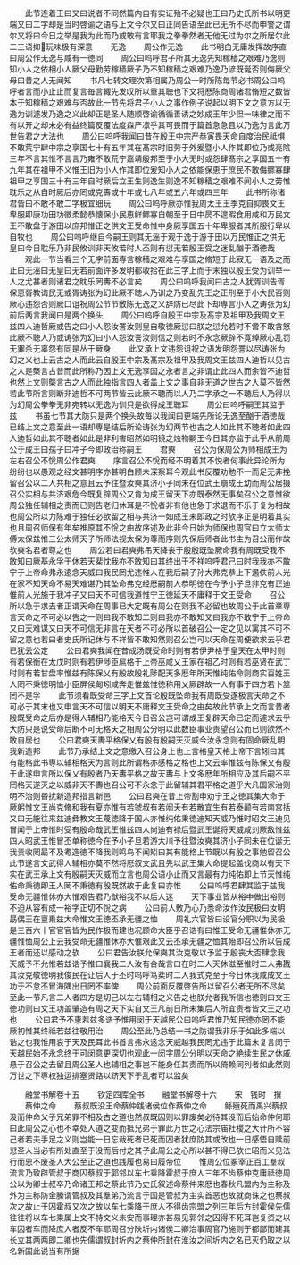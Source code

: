 <!-- { "loadSidebar": true } -->
　　此节连着王曰又曰说者不同然篇内自有实证殆不必疑也王曰乃史氏所书以明更端又曰二字却是当时啓谕之语与上文今尔又曰正同告语至此已无所不尽而申警之谓尔又将曰今日之举是我为此而乃或敢有言耶我之拳拳然者无他无过为尔之所居尔此二三语抑玩味极有深意
　　无逸
　　周公作无逸
　　此书明白无庸发挥故序直曰周公作无逸与咸有一徳同
　　周公曰呜呼君子所其无逸先知稼穑之艰难乃逸则知小人之依相小人厥父母勤劳稼穑厥子乃不知稼穑之艰难乃逸乃谚既诞否则侮厥父母曰昔之人无闻知
　　书凡七转文理次第相属乃周公一时所陈毎节必书周公曰呜呼者言而小止止而复言毎言輙先发叹所以重其聴也下文将厯陈商周诸君脩短之数皆本于知稼穑之艰难与否故此一节先将君子小人之事作例子说起以明下文之意方以无逸为训遽发乃逸之义此却正是圣人随顺啓谕循循善诱之妙成王年少但一味律之而不有以开之却未必有益终篇反覆法度森严凛乎其可畏而于篇首急急且以乃逸为言此万世告君之大法也
　　周公曰呜呼我闻曰昔在殷王中宗严恭寅畏天命自度治民祗惧不敢荒宁肆中宗之享国七十有五年其在髙宗时旧劳于外爰暨小人作其即位乃或亮隂三年不言其惟不言言乃雍不敢荒宁嘉靖殷邦至于小大无时或怨肆髙宗之享国五十有九年其在祖甲不义惟王旧为小人作其即位爰知小人之依能保恵于庶民不敢侮鳏寡肆祖甲之享国三十有三年自时厥后立王生则逸生则逸不知稼穑之艰难不闻小人之劳惟耽乐之从自时厥后亦罔或克夀或十年或七八年或五六年或四三年
　　此书所称诸君皆曰不敢不敢二字极宜细玩
　　周公曰呜呼厥亦惟我周太王王季克自抑畏文王卑服即康功田功徽柔懿恭懐保小民恵鲜鳏寡自朝至于日中昃不遑暇食用咸和万民文王不敢盘于游田以庶邦惟正之供文王受命惟中身厥享国五十年卑服者其所服行卑以自牧也
　　周公曰呜呼继自今嗣王则其无滛于观于逸于游于田以万民惟正之供无皇曰今日耽乐乃非民攸训非天攸若时人丕则有愆无若殷王受之迷乱酗于酒徳哉
　　观此一节当看三个无字前面専言稼穑之艰难与享国之脩短于此寂无一语及之而止曰无滛曰无皇曰无若前面许多发明都收拾在此三字上而于末独以殷王受为训举一人之尤甚者则诸君之眈乐罔夀不必言矣
　　周公曰呜呼我闻曰古之人犹胥训告胥保恵胥教诲民无或胥诪张为幻此厥不聴人乃训之乃变乱先王之正刑至于小大民否则厥心违怨否则厥口诅祝周公节节敷陈无逸之义辞防已尽此下却専言小人之诪张为幻前后两言我闻曰是两个换头
　　周公曰呜呼自殷王中宗及髙宗及祖甲及我周文王兹四人迪哲厥或告之曰小人怨汝詈汝则皇自敬徳厥愆曰朕之愆允若时不啻不敢含怒此厥不聴人乃或诪张为幻曰小人怨汝詈汝则信之则若时不永念厥辟不寛绰厥心乱罚无罪杀无辜怨有同是丛于厥身
　　此又承上文违怨诅祝之语发明怨詈以尽诪张为幻之义也上云古之人而此云自殷王中宗及髙宗及祖甲及我周文王兹四人迪哲以见古之人是槩言古昔而此所称乃因上文无逸享国之永者言之非谓止此四人而余皆不迪哲也然上文则槩言古之人而此独指言四人者盖上文之事自非无道之世古之人莫不皆然若此节所言则断非迪哲不可两节皆云此厥不聴而以人乃二字承之一不聴后人乃得以为幻周公拳拳无非宛转以无逸为训只是欲得成王聴耳
　　周公曰呜呼嗣王其监于兹
　　书虽七节其大防只是两个换头故毎以我闻曰更端先所论无逸至酗于酒徳哉已结上文之意至此一语却専是结后所论诪张为幻两节也古之人如此其不聴者如此四人迪哲如此其不聴者如此是非利害昭然如明镜之烛物嗣王今日其亦监于此乎从前周公于成王曰孺子曰冲子今即政治称嗣王
　　君奭
　　召公为保周公为师相成王为左右召公不恱周公作君奭
　　序言召公不恱而经不明着其不悦者何事此异论所为纷纷也以愚观之经文甚明序亦甚明白顾未深察耳今观此书反覆劝勉不一而足无非挽留召公以二人共相之意且云予往暨汝奭其济小子同未在位武王崩成王幼而周公居摄召公实相与共济艰危今既复辟周公又肯为成王留天下亦既泰然无事矣召公之意惟欲周公独任辅相之责而已则告老归休耳是不恱者非有他也急于求退而不乐于复为相故也周公所以力陈难于独任必欲留之相与共济一如成王未即政之时欤序正是明着其实也且周召师保有年矣推原其不恱之由故序述及此非今日始为师保也周官曰立太师太傅太保兹惟三公太师天子所师法视太保为尊而序则先保后师者此书主为召公而作故欤奭名君者尊之也
　　周公若曰君奭弗吊天降丧于殷殷既坠厥命我有周既受我不敢知曰厥基永孚于休若天棐忱我亦不敢知曰其终出于不祥呜呼君己曰时我我亦不敢宁于上帝命弗永逺念天威曰我民罔尤违惟人在我后嗣子孙大弗克恭上下遏佚前人光在家不知天命不易天难谌乃其坠命弗克经厯嗣前人恭明徳在今予小子旦非克有正迪惟前人光施于我冲子又曰天不可信我道惟宁王徳延天不庸释于文王受命
　　召公所以急于求去者正谓天命在周事已大定既有周公在则我不必留也故周公于此首章専言天命之不可必以告之一则曰我不敢知二则曰我亦不敢知又曰我亦不敢宁于上帝命又曰天难谋又曰天不可信无非言在天者不可必所以首破召公一定之见以寓其不可不留之意也若曰者史氏所记休与不祥皆不敢知然则召公岂可以天命在周便欲求去乎君已犹云公定
　　公曰君奭我闻在昔成汤既受命时则有若伊尹格于皇天在太甲时则有若保衡在太戊时则有若伊陟臣扈格于上帝巫咸乂王家在祖乙时则有若巫贤在武丁时则有若甘盘率惟兹有陈保乂有殷故殷礼陟配天多厯年所天惟纯佑命则商实百姓王人罔不秉徳明恤小臣屏侯甸矧咸奔走惟兹惟徳称用乂厥辟故一人有事于四方若卜筮罔不是孚
　　此节须看既受命三字上文首论殷既坠命我有周既受遂极言天命之不可必于其末也又申言天不可信以明天不庸释文王受命之由矣故此节承上文而言昔者殷既受命之后亦是得人辅相乃能格天今日召公岂可谓成王复辟天命已定而遽求去乎大防只是说受命后断不可无格天之相周公分明以此数臣事业责望召公而已则欿然不敢自居也
　　公曰君奭天夀平格保乂有殷有殷嗣天灭威今汝永念则有固命厥乱明我新造邦
　　此节乃承结上文之意缴入召公身上也上言格皇天格上帝下言矧曰其有能格此书専以辅相格天为言则此所谓格亦感格之格也上文云率惟兹有陈保乂有殷于此遂申言所以保乂有殷者乃天夀平格之故天夀与上文多厯年所相应及其后嗣不平罔格天遂灭之以威非天不夀也召公可不永念于此留辅其君平格之道乎大凡国家治则明不治则昬扰新造邦指言新邑
　　公曰君奭在昔上帝割申劝宁王之徳其集大命于厥躬惟文王尚克脩和我有夏亦惟有若虢叔有若闳夭有若散宜生有若泰颠有若南宫括又曰无能往来兹迪彝教文王蔑徳降于国人亦惟纯佑秉徳迪知天威乃惟时昭文王迪见冒闻于上帝惟时受有殷命哉武王惟兹四人尚迪有禄后暨武王诞将天威咸刘厥敌惟兹四人昭武王惟冒丕单称徳今在予小子旦若游大川予往暨汝奭其济小子同未在位诞无我责收罔勗不及耉造徳不降我则鸣鸟不闻矧曰其有能格上节既以有殷之事勉留召公此节遂言文武得人辅相亦莫不然将厯叙文武且先以武王集大命提起盖伐商以有天下实在武王承上文有殷嗣天灭威而立言也周公语小止而又言最有力纯佑即上节天惟纯佑命秉徳即王人罔不秉徳有殷既然故于此复曰亦惟
　　公曰呜呼君肆其监于兹我受命无疆惟休亦大惟艰告君乃猷裕我不以后人迷
　　天下事业皆从裕中做出裕则不迫从容有成一裕字正切不恱之病
　　公曰前人敷乃心乃悉命汝作汝民极曰汝明勗偶王在亶乗兹大命惟文王徳丕承无疆之恤
　　周礼六官皆曰设官分职以为民极是三百六十官官官皆为民作极而建也况顾命大臣乎召诰有曰惟王受命无疆惟休亦无疆惟恤周公上云我受命无疆惟休亦大惟艰此又云丕承无疆之恤其殆即召公所以告成王者而还以感动之欤
　　公曰君告汝朕允保奭其汝克敬以予监于殷丧大否肆念我天威予不允惟若兹诰予惟曰襄我二人汝有合哉言曰在时二人天休滋至惟时二人弗戡其汝克敬徳明我俊民在让后人于丕时呜呼笃棐时二人我式克至于今日休我咸成文王功于不怠丕冒海隅出日罔不率俾
　　周公前面反覆啓告所以留召公者无所不尽矣至此一节凡言二人者四方是切己以左右辅相之义告之也朕允者我所信也徳则曰文王徳功则曰文王功盖肇造有周之天下实自文王凡前日所未集后人所宜责者皆文王之功也
　　公曰君予不恵若兹多诰予惟用闵于天越民公曰呜呼君惟乃知民徳亦罔不能厥初惟其终祗若兹往敬用治
　　周公至此乃总结一书之防谓我非乐于如此多端以诰之也我惟用哀于天及民耳此书首言弗永逺念天威越我民罔尤违于此篇末复言闵于天越民始不永念终于可闵意更深切也观此一闵字周公分明以天命之絶续生民之休戚悬于召公之去留且周公圣人也辅相之事岂不能身任其责而所以倚赖同列者如此然则万世之下専权独运排塞贤路以跻天下于乱者可以监矣










　　融堂书解卷十五
　　钦定四库全书
　　融堂书解卷十六
　　宋　钱时　撰
　　蔡仲之命
　　蔡叔既没王命蔡仲践诸侯位作蔡仲之命
　　鲧殛死而禹兴蔡叔没而仲命父子兄弟罪不相及古之道也然叔既囚则以罪废矣必待其没而后始命仲何耶曰此周公之心也不幸处人道之变而抵兄弟于罪此万世之心法宗庙社稷之大计所不容己者若夫手足之义则岂能一日忘哉死者已死而囚者犹庶防其或改也一日感悟自赎前愆圣人当必有所处直至于没而后付之其子此周公之心所以甚不得已欤仁昭而义见法行而恩不废圣人大公至正之道也践履也易曰履帝位
　　惟周公位冢宰正百工羣叔流言乃致辟管叔于商囚蔡叔于郭邻以车七乘降霍叔于庶人三年不齿蔡仲克庸祗徳周公以为卿士叔卒乃命诸王邦之蔡此节乃史氏叙述命蔡仲来厯也春秋凡盟内为主称及外为主称防金縢谓管叔及其羣弟乃流言于国是管叔为主实首恶也故就商诛之也蔡叔次之故止于囚霍叔又次之故以车七乘降于庶人不得齿宗盟之列三年后方封霍侯先儒往往将以车七乘属上文不特文义未安而事理亦甚易见郭邻之囚得不死耳岂复资之以车囚者车而降庶人者反不车耶周召分陜圻内诸侯二卿治事周官乃施则于都鄙而建其长立其两两即二卿也先儒谓叔封圻内之蔡仲所封在淮汝之间圻内之名已灭仍取之以名新国此说当有所据
